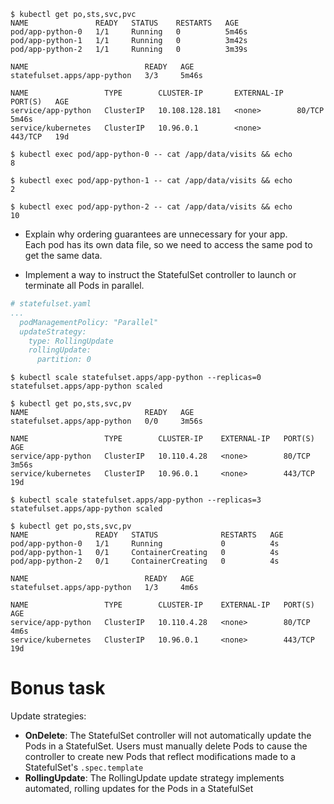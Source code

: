 ```shell
$ kubectl get po,sts,svc,pvc
NAME               READY   STATUS    RESTARTS   AGE
pod/app-python-0   1/1     Running   0          5m46s
pod/app-python-1   1/1     Running   0          3m42s
pod/app-python-2   1/1     Running   0          3m39s

NAME                          READY   AGE
statefulset.apps/app-python   3/3     5m46s

NAME                 TYPE        CLUSTER-IP       EXTERNAL-IP   PORT(S)   AGE
service/app-python   ClusterIP   10.108.128.181   <none>        80/TCP    5m46s
service/kubernetes   ClusterIP   10.96.0.1        <none>        443/TCP   19d
```

```shell
$ kubectl exec pod/app-python-0 -- cat /app/data/visits && echo
8

$ kubectl exec pod/app-python-1 -- cat /app/data/visits && echo
2

$ kubectl exec pod/app-python-2 -- cat /app/data/visits && echo
10
```

- Explain why ordering guarantees are unnecessary for your app.  
Each pod has its own data file, so we need to access the same pod to get the same data.


- Implement a way to instruct the StatefulSet controller to launch or terminate all Pods in parallel.
```yaml
# statefulset.yaml
...
  podManagementPolicy: "Parallel"
  updateStrategy:
    type: RollingUpdate
    rollingUpdate:
      partition: 0
```
```shell
$ kubectl scale statefulset.apps/app-python --replicas=0
statefulset.apps/app-python scaled

$ kubectl get po,sts,svc,pv
NAME                          READY   AGE
statefulset.apps/app-python   0/0     3m56s

NAME                 TYPE        CLUSTER-IP    EXTERNAL-IP   PORT(S)   AGE
service/app-python   ClusterIP   10.110.4.28   <none>        80/TCP    3m56s
service/kubernetes   ClusterIP   10.96.0.1     <none>        443/TCP   19d

$ kubectl scale statefulset.apps/app-python --replicas=3
statefulset.apps/app-python scaled

$ kubectl get po,sts,svc,pv
NAME               READY   STATUS              RESTARTS   AGE
pod/app-python-0   1/1     Running             0          4s
pod/app-python-1   0/1     ContainerCreating   0          4s
pod/app-python-2   0/1     ContainerCreating   0          4s

NAME                          READY   AGE
statefulset.apps/app-python   1/3     4m6s

NAME                 TYPE        CLUSTER-IP    EXTERNAL-IP   PORT(S)   AGE
service/app-python   ClusterIP   10.110.4.28   <none>        80/TCP    4m6s
service/kubernetes   ClusterIP   10.96.0.1     <none>        443/TCP   19d
```

# Bonus task

Update strategies:
- **OnDelete**: The StatefulSet controller will not automatically update the Pods in a StatefulSet. Users must manually delete Pods to cause the controller to create new Pods that reflect modifications made to a StatefulSet's `.spec.template`
- **RollingUpdate**: The RollingUpdate update strategy implements automated, rolling updates for the Pods in a StatefulSet